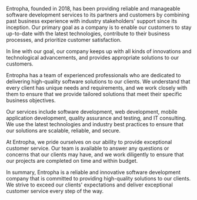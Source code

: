 Entropha, founded in 2018, has been providing reliable and manageable software development services to its partners and customers by combining past business experience with industry stakeholders' support since its inception. Our primary goal as a company is to enable our customers to stay up-to-date with the latest technologies, contribute to their business processes, and prioritize customer satisfaction.

In line with our goal, our company keeps up with all kinds of innovations and technological advancements, and provides appropriate solutions to our customers.

Entropha has a team of experienced professionals who are dedicated to delivering high-quality software solutions to our clients. We understand that every client has unique needs and requirements, and we work closely with them to ensure that we provide tailored solutions that meet their specific business objectives.

Our services include software development, web development, mobile application development, quality assurance and testing, and IT consulting. We use the latest technologies and industry best practices to ensure that our solutions are scalable, reliable, and secure.

At Entropha, we pride ourselves on our ability to provide exceptional customer service. Our team is available to answer any questions or concerns that our clients may have, and we work diligently to ensure that our projects are completed on time and within budget.

In summary, Entropha is a reliable and innovative software development company that is committed to providing high-quality solutions to our clients. We strive to exceed our clients' expectations and deliver exceptional customer service every step of the way.